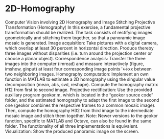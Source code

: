 # 2D-Homography
Computer Vision involving 2D Homography and Image Stitching
 Projective Transformation (Homography)
In this exercise, a fundamental projective transformation should be realized. The task consists of rectifying images geometrically and stitching them together, so that a panoramic image mosaic is generated.
Image acquisition: Take pictures with a digital camera, which overlap at least 30 percent in horizontal direction. Produce thereby three images without disparities (i.e. turn around the projection center or choose a planar object).
Correspondence analysis: Transfer the three images into the computer (imread) and measure interactively (figure, imshow, ginput) at least four corresponding image points ′↔xx between two neighboring images.
Homography computation: Implement an own function in MATLAB to estimate a 2D homography using the singular value decomposition (mean, abs, svd, reshape). Compute the homography matrix H12 from first to second image.
Projective rectification: Use the provided auxiliary program geokor.m, which is located in the “geokor source code” folder, and the estimated homography to adapt the first image to the second one (geokor combines the respective frames to a common mosaic image). Then, compute the homography H32 from third image to the intermediate mosaic image and stitch them together. Note: Newer versions to the geokor function, specific to MATLAB and Octave, can also be found in the same folder. The functionality of all three implementations is equivalent.
Visualization: Show the produced panoramic image on the screen.

